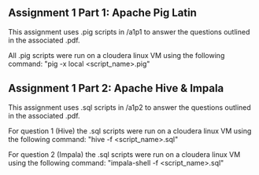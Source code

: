 ## Assignment 1 Part 1: Apache Pig Latin

This assignment uses .pig scripts in /a1p1 to answer the questions outlined in the associated .pdf.

All .pig scripts were run on a cloudera linux VM using the following command: "pig -x local <script_name>.pig"

## Assignment 1 Part 2: Apache Hive &  Impala

This assignment uses .sql scripts in /a1p2 to answer the questions outlined in the associated .pdf.

For question 1 (Hive) the .sql scripts were run on a cloudera linux VM using the following command: "hive -f <script_name>.sql"

For question 2 (Impala) the .sql scripts were run on a cloudera linux VM using the following command: "impala-shell -f <script_name>.sql"